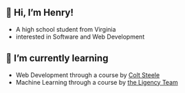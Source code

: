 ## 👋 Hi, I’m Henry!
- A high school student from Virginia
- interested in Software and Web Development 

## 🌱 I’m currently learning
- Web Development through a course by [Colt Steele](https://www.udemy.com/course/the-web-developer-bootcamp/)
- Machine Learning through a course by [the Ligency Team](https://www.udemy.com/course/machinelearning/)


<!---
- 💞️ I’m looking to collaborate on ...


HMPrgm/HMPrgm is a ✨ special ✨ repository because its `README.md` (this file) appears on your GitHub profile.
You can click the Preview link to take a look at your changes.
--->
